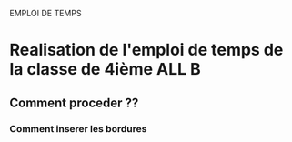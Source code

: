 EMPLOI DE TEMPS 
# Realisation de l'emploi de temps de la classe de 4ième ALL B
## Comment proceder ??
### Comment inserer les bordures